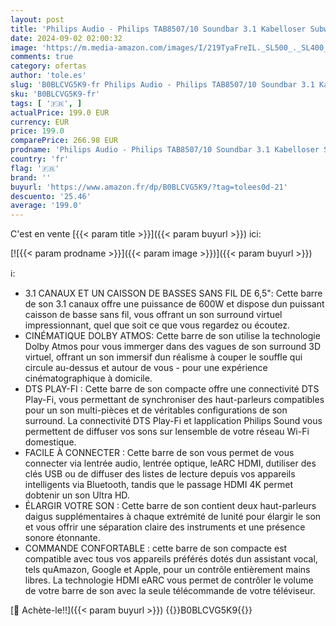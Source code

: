 ```yaml
---
layout: post
title: 'Philips Audio - Philips TAB8507/10 Soundbar 3.1 Kabelloser Subwoofer  Dolby Atmos  Cinematiischer Sound  HDMI eARC  600 W'
date: 2024-09-02 02:00:32
image: 'https://m.media-amazon.com/images/I/219TyaFreIL._SL500_._SL400_.jpg'
comments: true
category: ofertas
author: 'tole.es'
slug: 'B0BLCVG5K9-fr Philips Audio - Philips TAB8507/10 Soundbar 3.1 Kabelloser...'
sku: 'B0BLCVG5K9-fr'
tags: [ '🇫🇷', ]
actualPrice: 199.0 EUR
currency: EUR
price: 199.0
comparePrice: 266.98 EUR
prodname: 'Philips Audio - Philips TAB8507/10 Soundbar 3.1 Kabelloser Subwoofer  Dolby Atmos  Cinematiischer Sound  HDMI eARC  600 W'
country: 'fr'
flag: '🇫🇷'
brand: ''
buyurl: 'https://www.amazon.fr/dp/B0BLCVG5K9/?tag=tolees0d-21'
descuento: '25.46'
average: '199.0'
---
```


C'est en vente [{{< param title >}}]({{< param buyurl >}}) ici:

[![{{< param prodname >}}]({{< param image >}})]({{< param buyurl >}})

ℹ️:

- 3.1 CANAUX ET UN CAISSON DE BASSES SANS FIL DE 6,5": Cette barre de son 3.1 canaux offre une puissance de 600W et dispose dun puissant caisson de basse sans fil, vous offrant un son surround virtuel impressionnant, quel que soit ce que vous regardez ou écoutez.
- CINÉMATIQUE DOLBY ATMOS: Cette barre de son utilise la technologie Dolby Atmos pour vous immerger dans des vagues de son surround 3D virtuel, offrant un son immersif dun réalisme à couper le souffle qui circule au-dessus et autour de vous - pour une expérience cinématographique à domicile.
- DTS PLAY-FI : Cette barre de son compacte offre une connectivité DTS Play-Fi, vous permettant de synchroniser des haut-parleurs compatibles pour un son multi-pièces et de véritables configurations de son surround. La connectivité DTS Play-Fi et lapplication Philips Sound vous permettent de diffuser vos sons sur lensemble de votre réseau Wi-Fi domestique.
- FACILE À CONNECTER : Cette barre de son vous permet de vous connecter via lentrée audio, lentrée optique, leARC HDMI, dutiliser des clés USB ou de diffuser des listes de lecture depuis vos appareils intelligents via Bluetooth, tandis que le passage HDMI 4K permet dobtenir un son Ultra HD.
- ÉLARGIR VOTRE SON : Cette barre de son contient deux haut-parleurs daigus supplémentaires à chaque extrémité de lunité pour élargir le son et vous offrir une séparation claire des instruments et une présence sonore étonnante.
- COMMANDE CONFORTABLE : cette barre de son compacte est compatible avec tous vos appareils préférés dotés dun assistant vocal, tels quAmazon, Google et Apple, pour un contrôle entièrement mains libres. La technologie HDMI eARC vous permet de contrôler le volume de votre barre de son avec la seule télécommande de votre téléviseur.

[🛒 Achète-le!!]({{< param buyurl >}})
{{<world>}}B0BLCVG5K9{{</world>}}

